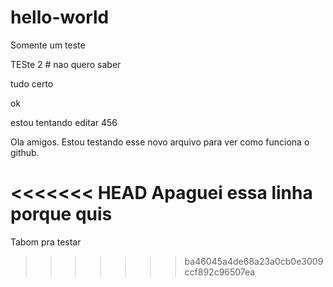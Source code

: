# hello-world
Somente um teste


TESte 2 # nao quero saber


tudo certo

ok

estou tentando editar
456

Ola amigos. Estou testando esse novo arquivo para ver como funciona o github.

<<<<<<< HEAD
Apaguei essa linha porque quis
=======
Tabom pra testar
>>>>>>> ba46045a4de68a23a0cb0e3009ccf892c96507ea

